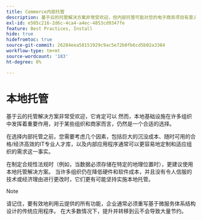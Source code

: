 ```yaml
---
title: Commerce内部托管
description: 基于云的托管解决方案非常受欢迎，但内部托管可能对您的电子商务项目有意义。
exl-id: e505c216-2d6c-4ca4-a4ec-4853cd9347fe
feature: Best Practices, Install
hide: true
hidefromtoc: true
source-git-commit: 26284eea58151929c9ac5e72b0fb6cd5b02a3384
workflow-type: tm+mt
source-wordcount: '183'
ht-degree: 0%

---
```


# 本地托管

基于云的托管解决方案非常受欢迎，它肯定可以
然而，本地基础设施在许多组织中发挥着重要作用，对于某些组织和商家而言，仍然是一个合适的选择。

在选择内部托管之前，您需要考虑几个因素，包括巨大的沉没成本、随时可用的合格/经济高效的IT专业人才库，以及内部应用程序通常可以更容易地定制和适应组织的需求这一事实。

在制定合规性法规时（例如，当数据必须存储在特定的地理位置时），更建议使用本地托管解决方案。 当许多组织仍在降低硬件和软件成本，并且没有令人信服的技术或经济理由进行更改时，它们更有可能坚持实施本地托管。

>[!NOTE]
>
>请记住，要有效地利用云提供的所有功能，企业通常必须重写基于微服务体系结构设计的传统应用程序。 在大多数情况下，提升并转移到云不会导致大量节约。
